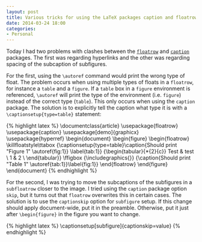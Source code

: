 ```yaml
---
layout: post
title: Various tricks for using the LaTeX packages caption and floatrow
date: 2014-03-24 18:00
categories:
- Personal
---
```


Today I had two problems with clashes between the [`floatrow`](http://www.ctan.org/pkg/floatrow) and
[`caption`](http://www.ctan.org/pkg/caption) packages. The first was regarding hyperlinks and the other
was regarding spacing of the subcaption of subfigures.<!--more-->

For the first, using the `\autoref` command would print the wrong type of float. The
problem occurs when using multiple types of floats in a `floatrow`,
for instance a `table` and a `figure`. If a `table` box in a `figure` environment
is referenced, `\autoref` will print the type of the environment (i.e. `figure`)
instead of the correct type (`table`). This only occurs when using the `caption`
package. The solution is to explicitly tell the caption what type it is
with a `\captionsetup{type=table}` statement:

{% highlight latex %}
\documentclass{article}
\usepackage{floatrow}
\usepackage{caption}
\usepackage[demo]{graphicx}
\usepackage{hyperref}
\begin{document}
\begin{figure}
    \begin{floatrow}
        \killfloatstyle\ttabox
        {\captionsetup{type=table}\caption{Should print "Figure 1" \autoref{fig:1}}
        \label{tab:1}}
        {\begin{tabular}{*{2}{c}}
        Test & test \\
        1 & 2 \\
        \end{tabular}}
        \ffigbox
        {\includegraphics{}}
        {\caption{Should print "Table 1" \autoref{tab:1}}\label{fig:1}}
    \end{floatrow}
\end{figure}
\end{document}
{% endhighlight %}

For the second, I was trying to move the subcaptions of
the subfigures in a `subfloatrow` closer to the image. I tried
using the `caption` package option `skip`, but it turns out
that `floatrow` overwrites this in certain cases. The solution is
to use the `captionskip` option for `subfigure` setup. If this
change should apply document-wide, put it in the preamble.
Otherwise, put it just after `\begin{figure}` in the figure
you want to change.

{% highlight latex %}
\captionsetup[subfigure]{captionskip=value}
{% endhighlight %}
